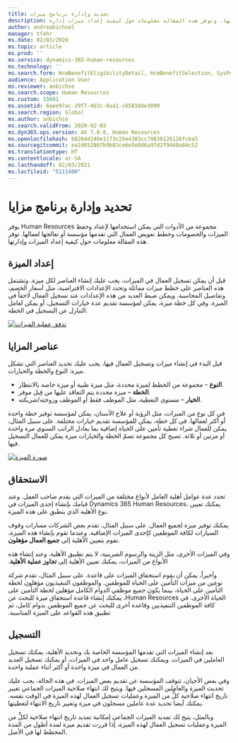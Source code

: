 ```yaml
---
title: تحديد وإدارة برنامج ميزات
description: توفر الموارد البشرية مجموعة من الأدوات التي يمكن استخدامها لإعداد وحفظ الميزات والخصومات وخطط تعويض العمال التي تقدمها مؤسسة أو تعالجها لعمالها. وتوفر هذه المقالة معلومات حول كيفية إعداد ميزات إدارة.
author: andreabichsel
manager: tfehr
ms.date: 02/03/2020
ms.topic: article
ms.prod: ''
ms.service: dynamics-365-human-resources
ms.technology: ''
ms.search.form: HcmBenefitEligibilityDetail, HcmBenefitSelection, SysPolicyListPage, SysPolicySourceDocumentRuleType, BenefitWorkspace, HcmBenefitSummaryPart
audience: Application User
ms.reviewer: anbichse
ms.search.scope: Human Resources
ms.custom: 15681
ms.assetid: 6aee97ac-29f7-4b3c-8aa1-c65810de3090
ms.search.region: Global
ms.author: anbichse
ms.search.validFrom: 2020-02-03
ms.dyn365.ops.version: AX 7.0.0, Human Resources
ms.openlocfilehash: 60264d246e1173c25e4383cc79836126126fcba5
ms.sourcegitcommit: ea2d652867b9b83ce6e5e8d6a97d2f9460a84c52
ms.translationtype: HT
ms.contentlocale: ar-SA
ms.lasthandoff: 02/03/2021
ms.locfileid: "5111400"
---
```

# <a name="define-and-manage-a-benefits-program"></a>تحديد وإدارة برنامج مزايا

يوفر Human Resources مجموعة من الأدوات التي يمكن استخدامها لإعداد وحفظ الميزات والخصومات وخطط تعويض العمال التي تقدمها مؤسسة أو تعالجها لعمالها. توفر هذه المقالة معلومات حول كيفية إعداد الميزات وإدارتها.

## <a name="benefit-setup"></a>إعداد الميزة‬

قبل أن يمكن تسجيل العمال في الميزات، يجب عليك إنشاء العناصر لكل ميزة. وتشتمل هذه العناصر على خطط ميزات مماثلة وتحدد الإعدادات الافتراضية، مثل أسعار الخصم، وتفاصيل المحاسبة. ويمكن ضبط العديد من هذه الإعدادات عند تسجيل العمال لاحقاً في الميزة. وفي كل خطة ميزة، يمكن لمؤسسة تقديم عدة خيارات التسجيل، أو يمكن لعامل التنازل عن التسجيل في الخطة. 

[![تدفق عملية الميزات](./media/benefit-process-flow1.png)](./media/benefit-process-flow1.png)

## <a name="benefit-elements"></a>عناصر المزايا

قبل البدء في إنشاء ميزات وتسجيل العمال فيها، يجب عليك تحديد العناصر التي تشكل ميزة: النوع والخطة والخيارات.

-   **النوع** – مجموعة من الخطط لميزة محددة، مثل ميزة طبية أو ميزة خاصة بالانتظار.
-   **الخطة** – ميزة محددة يتم التعاقد عليها من قِبل موفر.
-   **الخيار** – مستوى التغطية، مثل الموظف فقط أو الموظف وزوجته/شريكته.

في كل نوع من الميزات، مثل الرؤية أو علاج الأسنان، يمكن لمؤسسة توفير خطة واحدة أو أكثر لعمالها. في كل خطة، يمكن للمؤسسة تقديم خيارات مختلفة. على سبيل المثال، يمكن للعمال شراء تغطية تأمين على الحياة إضافية بما يعادل الراتب السنوي مرة واحدة أو مرتين أو ثلاثة. تصبح كل مجموعة تضمّ الخطة والخيارات ميزة يمكن للعمال التسجيل فيها. 

[![صورة الميزة](./media/benefit-pic.png)](./media/benefit-pic.png)

## <a name="eligibility"></a>الاستحقاق
تحدد عدة عوامل أهلية العامل لأنواع مختلفة من الميزات التي يقدم صاحب العمل. وعند قيامك بإنشاء إحدى الميزات في Dynamics 365 Human Resources، يمكنك تعيين نوع الأهلية الذي ينطبق على هذه الميزة. 

يمكنك توفير ميزة لجميع العمال. على سبيل المثال، تقدم بعض الشركات مسارات وقوف السيارات لكافة الموظفين كإحدى الميزات الإضافية.‬ وعندما تقوم بإنشاء هذه الميزة، تقوم بتعيين الأهلية إلى **جميع العمال مؤهلون**. 

‏‫وفي الميزات الأخرى، مثل الزينة والرسوم الضريبية، لا يتم تطبيق الأهلية. وعند إنشاء هذه الأنواع من الميزات، يمكنك تعيين الأهلية إلى **تجاوز عملية الأهلية**. 

‏‫وأخيراً، يمكن أن يقوم استحقاق الميزات على قاعدة. على سبيل المثال، تقدم شركة نوعين من ميزات التأمين على الحياة للموظفين. والموظفون التنفيذيون مؤهلون لخطة التأمين على الحياة، بينما يكون جميع موظفي الدوام الكامل مؤهلين لخطة التأمين على الحياة الأخرى. في Human Resources، يمكنك إنشاء قاعدة استحقاق ميزة للبحث عن كافة الموظفين التنفيذيين وقاعدة أخرى للبحث عن جميع الموظفين بدوام كامل، ثم تطبيق هذه القواعد على الميزة المناسبة.

## <a name="enrollment"></a>التسجيل
بعد إنشاء الميزات التي تقدمها المؤسسة الخاصة بك وتحديد الأهلية، يمكنك تسجيل العاملين في الميزات. ويمكنك تسجيل عامل واحد في الميزات، أو يمكنك تسجيل العديد من العمال في ميزة واحدة أو أكثر أثناء عملية واحدة. 

وفي بعض الأحيان، تتوقف المؤسسة عن تقديم بعض الميزات. في هذه الحالة، يجب عليك تحديث الميزة والعاملين المسجلين فيها. ويتيح لك انتهاء صلاحية الميزات الجماعي تغيير تاريخ انتهاء صلاحية كلٍّ من الميزة وعمليات تسجيل العمال لهذه الميزة في الوقت نفسه.‬ يمكنك أيضا تحديد عدة عاملين مسجلون في ميزة وتغيير تاريخ الانتهاء لتغطيتها. 

وبالمثل، يتيح لك تمديد الميزات الجماعي إمكانية تمديد تاريخ انتهاء صلاحية لكلٍّ من الميزة وعمليات تسجيل العمال لهذه الميزة، إذا قررت تقديم ميزة لمدة أطول من المدة المخطط لها في الأصل.


